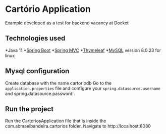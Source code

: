 # Cartório Application

Example developed as a test for backend vacancy at Docket


## Technologies used

*Java 11
*[Spring Boot](https://spring.io/projects/spring-boot)
*[Spring MVC](https://spring.io/guides/gs/serving-web-content/)
*[Thymeleaf](https://www.thymeleaf.org/)
*[MySQL](https://dev.mysql.com/downloads/mysql/8.0.html) version 8.0.23 for linux


## Mysql configuration
Create database with the name cartoriodb
Go to the `application.properties` file and configure your `spring.datasource.username` and spring.datasource.password`.

## Run the project

Run the CartoriosApplication file that is inside the com.abmaelbandeira.cartorios folder.
Navigate to http://localhost:8080
